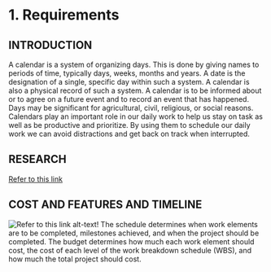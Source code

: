 # 1. Requirements
## INTRODUCTION
A calendar is a system of organizing days. This is done by giving names to periods of time, typically days, weeks, months and years. A date is the designation of a single, specific day within such a system. A calendar is also a physical record of such a system. A calendar is to be informed about or to agree on a future event and to record an event that has happened. Days may be significant for agricultural, civil, religious, or social reasons.
Calendars play an important role in our daily work to help us stay on task as well as be productive and prioritize. By using them to schedule our daily work we can avoid distractions and get back on track when interrupted.
## RESEARCH
[Refer to this link](https://www.projectplan365.com/training/lesson-4-project-calendar/)
## COST AND FEATURES AND TIMELINE
![Refer to this link](https://thumbs.dreamstime.com/z/time-calendar-background-abstract-image-pages-dates-116683190.jpg)
alt-text!
The schedule determines when work elements are to be completed, milestones achieved, and when the project should be completed. The budget determines how much each work element should cost, the cost of each level of the work breakdown schedule (WBS), and how much the total project should cost.
